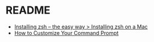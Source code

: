 # README
* [Installing zsh – the easy way > Installing zsh on a Mac](https://gist.github.com/derhuerst/12a1558a4b408b3b2b6e#file-mac-md)
* [How to Customize Your Command Prompt](https://code.tutsplus.com/tutorials/how-to-customize-your-command-prompt--net-24083)
